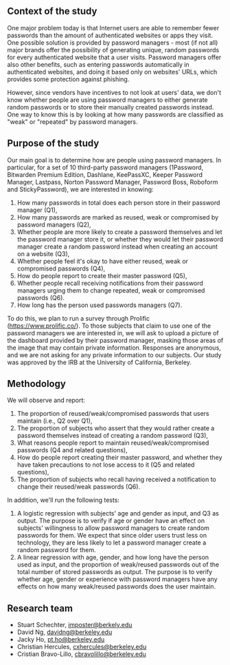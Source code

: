 ## Context of the study
One major problem today is that Internet users are able to remember fewer passwords than the amount of authenticated websites or apps they visit. One possible solution is provided by password managers - most (if not all) major brands offer the possibility of generating unique, random passwords for every authenticated website that a user visits. Password managers offer also other benefits, such as entering passwords automatically in authenticated websites, and doing it based only on websites' URLs, which provides some protection against phishing.

However, since vendors have incentives to not look at users' data, we don't know whether people are using password managers to either generate random passwords or to store their manually created passwords instead. One way to know this is by looking at how many passwords are classified as "weak" or "repeated" by password managers.



## Purpose of the study

Our main goal is to determine how are people using password managers. In particular, for a set of 10 third-party password managers (1Password, Bitwarden Premium Edition, Dashlane, KeePassXC, Keeper Password Manager, Lastpass, Norton Password Manager, Password Boss, Roboform and StickyPassword), we are interested in knowing:

1. How many passwords in total does each person store in their password manager (Q1),
2. How many passwords are marked as reused, weak or compromised by password managers (Q2),
3. Whether people are more likely to create a password themselves and let the password manager store it, or whether they would let their password manager create a random password instead when creating an account on a website (Q3),
4. Whether people feel it's okay to have either reused, weak or compromised passwords (Q4),
5. How do people report to create their master password (Q5),
6. Whether people recall receiving notifications from their password managers urging them to change repeated, weak or compromised passwords (Q6).
7. How long has the person used passwords managers (Q7).

To do this, we plan to run a survey through Prolific (https://www.prolific.co/). To those subjects that claim to use one of the password managers we are interested in, we will ask to upload a picture of the dashboard provided by their password manager, masking those areas of the image that may contain private information. Responses are anonymous, and we are not asking for any private information to our subjects. Our study was approved by the IRB at the University of California, Berkeley.



## Methodology

We will observe and report:

1. The proportion of reused/weak/compromised passwords that users maintain (i.e., Q2 over Q1),
2. The proportion of subjects who assert that they would rather create a password themselves instead of creating a random password (Q3),
3. What reasons people report to maintain reused/weak/compromised passwords (Q4 and related questions),
4. How do people report creating their master password, and whether they have taken precautions to not lose access to it (Q5 and related questions),
5. The proportion of subjects who recall having received a notification to change their reused/weak passwords (Q6).

In addition, we'll run the following tests:

1. A logistic regression with subjects' age and gender as input, and Q3 as output. The purpose is to verify if age or gender have an effect on subjects' willingness to allow password managers to create random passwords for them. We expect that since older users trust less on technology, they are less likely to let a password manager create a random password for them.
2. A linear regression with age, gender, and how long have the person used  as input, and the proportion of weak/reused passwords out of the total number of stored passwords as output. The purpose is to verify whether age, gender or experience with password managers have any effects on how many weak/reused passwords does the user maintain.




## Research team
* Stuart Schechter, imposter@berkely.edu
* David Ng, davidng@berkeley.edu
* Jacky Ho, pt.ho@berkeley.edu
* Christian Hercules, cxhercules@berkeley.edu
* Cristian Bravo-Lillo, cbravolillo@berkeley.edu

